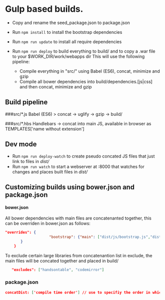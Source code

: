 # Gulp based builds.


* Copy and rename the seed_package.json to package.json
* Run `npm install` to  install the bootstrap dependencies
* Run `npm run update` to install all require dependencies
* Run `npm run deploy` to build everything to build/ and to copy a .war file to your $WORK_DIR/work/webapps dir
   This will use the following pipeline:

   * Compile everything in "src/" using Babel (ES6), concat, minimize and gzip
   * Compile all bower dependencies into build/dependencies.[js|css] and then concat, minimize and gzip

## Build pipeline

###src/*.js
	Babel (ES6) > concat -> uglify -> gzip -> build/ 
	
###src/*.hbs
	Handlebars -> concat into main JS, available in browser as TEMPLATES['name without extension']
	


## Dev mode
* Run `npm run deploy-watch` to create pseudo concated JS files that just link to files in *dist/*
* Run `npm run watch` to start a webserver at :8000 that watches for changes and places built files in *dist/*

## Customizing builds using bower.json and package.json


#### bower.json
All bower dependencies with main files are concatenanted together, this can be overriden in bower.json as follows:

```json 
"overrides": {
                    "bootstrap": {"main": ["dist/js/bootstrap.js","dist/css/bootstrap.css", "dist/css/bootstrap.css.map"]},
       }
    }
```
To exclude certain large libraries from concatenantion list in exclude, the main files will be concated together and placed in build/<libray name>
```json
   "excludes": ["handsontable", "codemirror"]
```

### package.json

```json
concatDist: ['compile time order'] // use to specifiy the order in which JS files are concatenanted
```